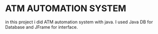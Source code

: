 # ATM AUTOMATION SYSTEM
in this project i did ATM automation system with java. I used Java DB for Database and JFrame for interface.

